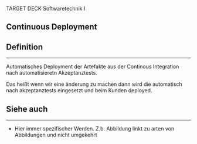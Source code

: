 
TARGET DECK
Softwaretechnik I

Continuous Deployment
--
## Definition
***
Automatisches Deployment der Artefakte aus der Continous Integration nach automatisieretn Akzeptanztests.

Das heißt wenn wir eine änderung zu machen dann wird die automatisch nach akzeptanztests eingesetzt und beim Kunden deployed.
## Siehe auch
***
* Hier immer spezifischer Werden. Z.b. Abbildung linkt zu arten von Abbildungen und nicht umgekehrt